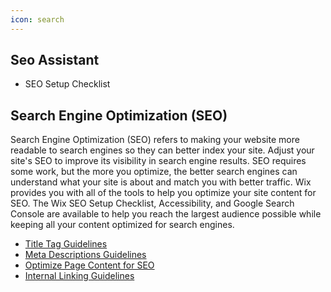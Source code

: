 ```yaml
---
icon: search
---
```


## Seo Assistant 
- SEO Setup Checklist
  


## Search Engine Optimization (SEO)
Search Engine Optimization (SEO) refers to making your website more readable to search engines so they can better index your site. Adjust your site's SEO to improve its visibility in search engine results. 
SEO requires some work, but the more you optimize, the better search engines can understand what your site is about and match you with better traffic. 
Wix provides you with all of the tools to help you optimize your site content for SEO. The Wix SEO Setup Checklist, Accessibility, and Google Search Console are available to help you reach the largest audience possible while keeping all your content optimized for search engines.

- [Title Tag Guidelines](seo)
- [Meta Descriptions Guidelines](meta)
- [Optimize Page Content for SEO](optimize)
- [Internal Linking Guidelines](internal)